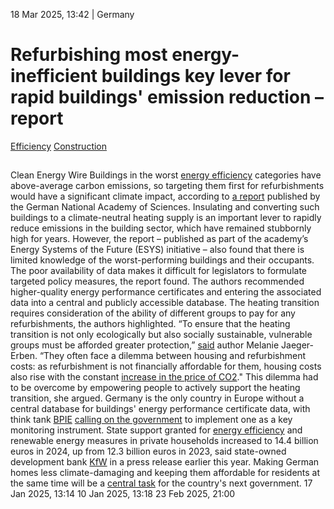 18 Mar 2025, 13:42
| 
Germany
# Refurbishing most energy-inefficient buildings key lever for rapid buildings' emission reduction – report
[Efficiency](https://www.cleanenergywire.org/topics/Efficiency) [Construction](https://www.cleanenergywire.org/topics/Construction)
## 
Clean Energy Wire
Buildings in the worst [energy efficiency](https://www.cleanenergywire.org/glossary/letter_e#energy_efficiency) categories have above-average carbon emissions, so targeting them first for refurbishments would have a significant climate impact, according to [a report](https://energiesysteme-zukunft.de/publikationen/stellungnahme/energiewende-gebaeudebereich) published by the German National Academy of Sciences. Insulating and converting such buildings to a climate-neutral heating supply is an important lever to rapidly reduce emissions in the building sector, which have remained stubbornly high for years. However, the report – published as part of the academy’s Energy Systems of the Future (ESYS) initiative – also found that there is limited knowledge of the worst-performing buildings and their occupants. The poor availability of data makes it difficult for legislators to formulate targeted policy measures, the report found. The authors recommended higher-quality energy performance certificates and entering the associated data into a central and publicly accessible database.
The heating transition requires consideration of the ability of different groups to pay for any refurbishments, the authors highlighted. “To ensure that the heating transition is not only ecologically but also socially sustainable, vulnerable groups must be afforded greater protection,” [said](https://nachrichten.idw-online.de/2025/03/18/sozial-oekologische-waermewende-wissenschaftsakademien-zeigen-handlungsfelder-auf?groupcolor=4) author Melanie Jaeger-Erben. “They often face a dilemma between housing and refurbishment costs: as refurbishment is not financially affordable for them, housing costs also rise with the constant [increase in the price of CO2](https://www.cleanenergywire.org/news/vote25-analysis-germany-buildings-heating-transition-next-german-government)." This dilemma had to be overcome by empowering people to actively support the heating transition, she argued.
Germany is the only country in Europe without a central database for buildings' energy performance certificate data, with think tank [BPIE](https://www.cleanenergywire.org/experts/bpie-buildings-performance-institute-europe) [calling on the government](https://www.cleanenergywire.org/news/germany-must-catch-other-eu-countries-and-collect-building-efficiency-data-report) to implement one as a key monitoring instrument. State support granted for [energy efficiency](https://www.cleanenergywire.org/glossary/letter_e#energy_efficiency) and renewable energy measures in private households increased to 14.4 billion euros in 2024, up from 12.3 billion euros in 2023, said state-owned development bank [KfW](https://www.cleanenergywire.org/experts/kfw-bank) in a press release earlier this year. Making German homes less climate-damaging and keeping them affordable for residents at the same time will be a [central task](https://www.cleanenergywire.org/news/vote25-analysis-germany-buildings-heating-transition-next-german-government) for the country's next government.
17 Jan 2025, 13:14
10 Jan 2025, 13:18
23 Feb 2025, 21:00